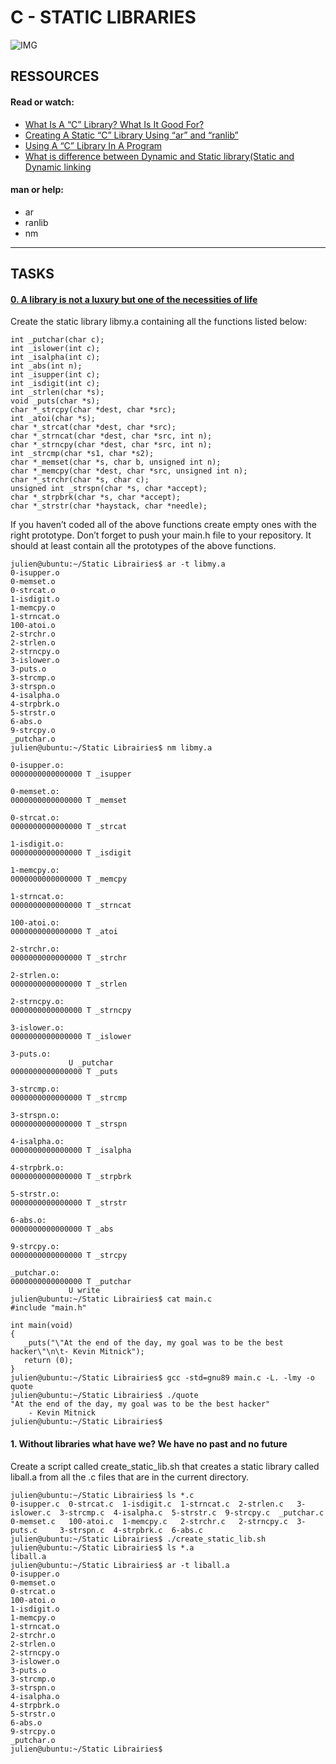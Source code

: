 # C - STATIC LIBRARIES

![IMG](https://media-exp1.licdn.com/dms/image/C4D12AQEoEC_fksZyjQ/article-inline_image-shrink_1000_1488/0/1570980943845?e=1671667200&v=beta&t=Kv-G-Ehd07Yek5KNAT_OzR4-Jw3pPa1LswKfBAytfpU)

## RESSOURCES

#### Read or watch:

- [What Is A “C” Library? What Is It Good For?](https://docencia.ac.upc.edu/FIB/USO/Bibliografia/unix-c-libraries.html)
- [Creating A Static “C” Library Using “ar” and “ranlib”](https://docencia.ac.upc.edu/FIB/USO/Bibliografia/unix-c-libraries.html)
- [Using A “C” Library In A Program](https://docencia.ac.upc.edu/FIB/USO/Bibliografia/unix-c-libraries.html)
- [What is difference between Dynamic and Static library(Static and Dynamic linking](https://www.youtube.com/watch?v=eW5he5uFBNM)

#### man or help:

- ar
- ranlib
- nm

-----------

## TASKS

#### [0. A library is not a luxury but one of the necessities of life](https://github.com/CaroChoch/holbertonschool-low_level_programming/blob/master/static_libraries/main.h)

Create the static library libmy.a containing all the functions listed below:

    int _putchar(char c);
    int _islower(int c);
    int _isalpha(int c);
    int _abs(int n);
    int _isupper(int c);
    int _isdigit(int c);
    int _strlen(char *s);
    void _puts(char *s);
    char *_strcpy(char *dest, char *src);
    int _atoi(char *s);
    char *_strcat(char *dest, char *src);
    char *_strncat(char *dest, char *src, int n);
    char *_strncpy(char *dest, char *src, int n);
    int _strcmp(char *s1, char *s2);
    char *_memset(char *s, char b, unsigned int n);
    char *_memcpy(char *dest, char *src, unsigned int n);
    char *_strchr(char *s, char c);
    unsigned int _strspn(char *s, char *accept);
    char *_strpbrk(char *s, char *accept);
    char *_strstr(char *haystack, char *needle);
    
If you haven’t coded all of the above functions create empty ones with the right prototype.
Don’t forget to push your main.h file to your repository. It should at least contain all the prototypes of the above functions.

    julien@ubuntu:~/Static Librairies$ ar -t libmy.a 
    0-isupper.o
    0-memset.o
    0-strcat.o
    1-isdigit.o
    1-memcpy.o
    1-strncat.o
    100-atoi.o
    2-strchr.o
    2-strlen.o
    2-strncpy.o
    3-islower.o
    3-puts.o
    3-strcmp.o
    3-strspn.o
    4-isalpha.o
    4-strpbrk.o
    5-strstr.o
    6-abs.o
    9-strcpy.o
    _putchar.o
    julien@ubuntu:~/Static Librairies$ nm libmy.a 

    0-isupper.o:
    0000000000000000 T _isupper

    0-memset.o:
    0000000000000000 T _memset

    0-strcat.o:
    0000000000000000 T _strcat

    1-isdigit.o:
    0000000000000000 T _isdigit

    1-memcpy.o:
    0000000000000000 T _memcpy

    1-strncat.o:
    0000000000000000 T _strncat

    100-atoi.o:
    0000000000000000 T _atoi

    2-strchr.o:
    0000000000000000 T _strchr

    2-strlen.o:
    0000000000000000 T _strlen

    2-strncpy.o:
    0000000000000000 T _strncpy

    3-islower.o:
    0000000000000000 T _islower

    3-puts.o:
                 U _putchar
    0000000000000000 T _puts

    3-strcmp.o:
    0000000000000000 T _strcmp

    3-strspn.o:
    0000000000000000 T _strspn

    4-isalpha.o:
    0000000000000000 T _isalpha

    4-strpbrk.o:
    0000000000000000 T _strpbrk

    5-strstr.o:
    0000000000000000 T _strstr

    6-abs.o:
    0000000000000000 T _abs

    9-strcpy.o:
    0000000000000000 T _strcpy

    _putchar.o:
    0000000000000000 T _putchar
                 U write
    julien@ubuntu:~/Static Librairies$ cat main.c 
    #include "main.h"

    int main(void)
    {
       _puts("\"At the end of the day, my goal was to be the best hacker\"\n\t- Kevin Mitnick");
       return (0);
    }
    julien@ubuntu:~/Static Librairies$ gcc -std=gnu89 main.c -L. -lmy -o quote
    julien@ubuntu:~/Static Librairies$ ./quote 
    "At the end of the day, my goal was to be the best hacker"
        - Kevin Mitnick
    julien@ubuntu:~/Static Librairies$ 
    
    
#### 1. Without libraries what have we? We have no past and no future

Create a script called create_static_lib.sh that creates a static library called liball.a from all the .c files that are in the current directory.


    julien@ubuntu:~/Static Librairies$ ls *.c
    0-isupper.c  0-strcat.c  1-isdigit.c  1-strncat.c  2-strlen.c   3-islower.c  3-strcmp.c  4-isalpha.c  5-strstr.c  9-strcpy.c  _putchar.c
    0-memset.c   100-atoi.c  1-memcpy.c   2-strchr.c   2-strncpy.c  3-puts.c     3-strspn.c  4-strpbrk.c  6-abs.c
    julien@ubuntu:~/Static Librairies$ ./create_static_lib.sh 
    julien@ubuntu:~/Static Librairies$ ls *.a
    liball.a
    julien@ubuntu:~/Static Librairies$ ar -t liball.a
    0-isupper.o
    0-memset.o
    0-strcat.o
    100-atoi.o
    1-isdigit.o
    1-memcpy.o
    1-strncat.o
    2-strchr.o
    2-strlen.o
    2-strncpy.o
    3-islower.o
    3-puts.o
    3-strcmp.o
    3-strspn.o
    4-isalpha.o
    4-strpbrk.o
    5-strstr.o
    6-abs.o
    9-strcpy.o
    _putchar.o
    julien@ubuntu:~/Static Librairies$ 
    
    
    
    
    
    
    
    
    
    
    
    
    
    
    
    
    
    
    
    
    
    
    
    
    
    
    
